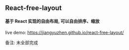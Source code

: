 ## React-free-layout 

#### 基于 React 实现的自由布局, 可以自由排序、缩放

live demo:
https://jiangyuzhen.github.io/react-free-layout/


备注: 未全部完成
